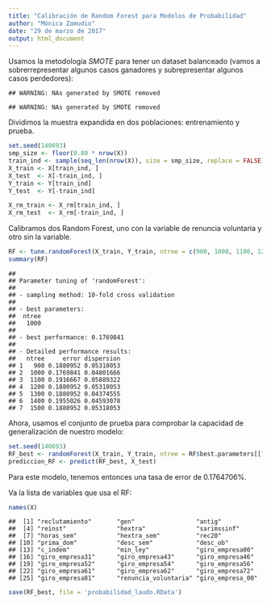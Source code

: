 ```yaml
---
title: "Calibración de Random Forest para Modelos de Probabilidad"
author: "Mónica Zamudio"
date: "29 de marzo de 2017"
output: html_document
---
```






Usamos la metodología *SMOTE* para tener un dataset balanceado (vamos a sobrerrepresentar algunos casos ganadores y subrepresentar algunos casos perdedores):


```
## WARNING: NAs generated by SMOTE removed
```

```
## WARNING: NAs generated by SMOTE removed
```

Dividimos la muestra expandida en dos poblaciones: entrenamiento y prueba.


```r
set.seed(140693)
smp_size <- floor(0.80 * nrow(X))
train_ind <- sample(seq_len(nrow(X)), size = smp_size, replace = FALSE)
X_train <- X[train_ind, ]
X_test  <- X[-train_ind, ]
Y_train <- Y[train_ind]
Y_test  <- Y[-train_ind]

X_rm_train <- X_rm[train_ind, ]
X_rm_test  <- X_rm[-train_ind, ]
```

Calibramos dos Random Forest, uno con la variable de renuncia voluntaria y otro sin la variable.


```r
RF <- tune.randomForest(X_train, Y_train, ntree = c(900, 1000, 1100, 1200, 1300, 1400, 1500))
summary(RF)
```

```
## 
## Parameter tuning of 'randomForest':
## 
## - sampling method: 10-fold cross validation 
## 
## - best parameters:
##  ntree
##   1000
## 
## - best performance: 0.1769841 
## 
## - Detailed performance results:
##   ntree     error dispersion
## 1   900 0.1880952 0.05318053
## 2  1000 0.1769841 0.04801666
## 3  1100 0.1916667 0.05889322
## 4  1200 0.1880952 0.05318053
## 5  1300 0.1880952 0.04374555
## 6  1400 0.1955026 0.04593078
## 7  1500 0.1880952 0.05318053
```

Ahora, usamos el conjunto de prueba para comprobar la capacidad de generalización de nuestro modelo:

```r
set.seed(140693)
RF_best <- randomForest(X_train, Y_train, ntree = RF$best.parameters[[1]])
prediccion_RF <- predict(RF_best, X_test)
```

Para este modelo, tenemos entonces una tasa de error de 0.1764706%.

Va la lista de variables que usa el RF:

```r
names(X)
```

```
##  [1] "reclutamiento"       "gen"                 "antig"              
##  [4] "reinst"              "hextra"              "sarimssinf"         
##  [7] "horas_sem"           "hextra_sem"          "rec20"              
## [10] "prima_dom"           "desc_sem"            "desc_ob"            
## [13] "c_indem"             "min_ley"             "giro_empresa00"     
## [16] "giro_empresa31"      "giro_empresa43"      "giro_empresa46"     
## [19] "giro_empresa52"      "giro_empresa54"      "giro_empresa56"     
## [22] "giro_empresa61"      "giro_empresa62"      "giro_empresa72"     
## [25] "giro_empresa81"      "renuncia_voluntaria" "giro_empresa_00"
```

```r
save(RF_best, file = 'probabilidad_laudo.RData')
```
